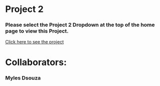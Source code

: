 <h1>Project 2</h1>
<h3>Please select the Project 2 Dropdown at the top of the home page to view this Project. </h3>

[Click here to see the project](http://proj2.eastus.azurecontainer.io)

<h1>Collaborators:</h1>
<h3>Myles Dsouza</h3>